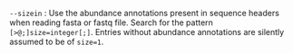 `--sizein`
: Use the abundance annotations present in sequence headers when
  reading fasta or fastq file. Search for the pattern
  `[>@;]size=integer[;]`. Entries without abundance annotations are
  silently assumed to be of `size=1`.
